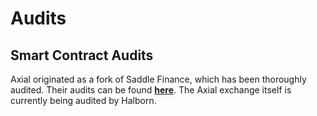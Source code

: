 # Audits

## Smart Contract Audits

Axial originated as a fork of Saddle Finance, which has been thoroughly audited. Their audits can be found [**here**](https://docs.saddle.finance/smart-contract-audit). The Axial exchange itself is currently being audited by Halborn.
